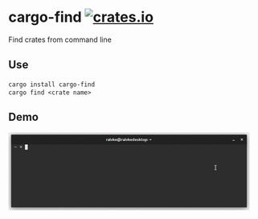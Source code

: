 # cargo-find [![crates.io](https://img.shields.io/crates/v/cargo-find.svg)](https://crates.io/crates/cargo-find)
Find crates from command line

## Use
```
cargo install cargo-find
cargo find <crate name>
```

## Demo
![Demo](demo.gif)

